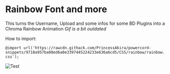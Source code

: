# Rainbow Font and more

This turns the Username, Upload and some infos for some BD  Plugins into a Chroma Rainbow Animation
*Gif is a bit outdated*

How to import:

```@import url('https://rawcdn.githack.com/PrincessAkira/powercord-snippets/9718a957ba08ed6a0e3397445224233e636a6cd5/CSS/rainbow/rainbow.css');```

![Test](https://sexin.church/siMz6Fmosz.gif?key=bGN2tk396jq9p8)
